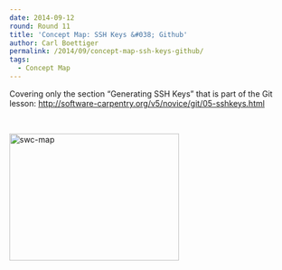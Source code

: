 ```yaml
---
date: 2014-09-12
round: Round 11
title: 'Concept Map: SSH Keys &#038; Github'
author: Carl Boettiger
permalink: /2014/09/concept-map-ssh-keys-github/
tags:
  - Concept Map
---
```

Covering only the section &#8220;Generating SSH Keys&#8221; that is part of the Git lesson: http://software-carpentry.org/v5/novice/git/05-sshkeys.html

&nbsp;

[<img class="alignnone size-medium wp-image-8622" alt="swc-map" src="http://files.software-carpentry.org/training-course/2014/09/swc-map-e1410545440384-300x225.jpg" width="300" height="225" />][1]

 [1]: http://files.software-carpentry.org/training-course/2014/09/swc-map-e1410545440384.jpg
